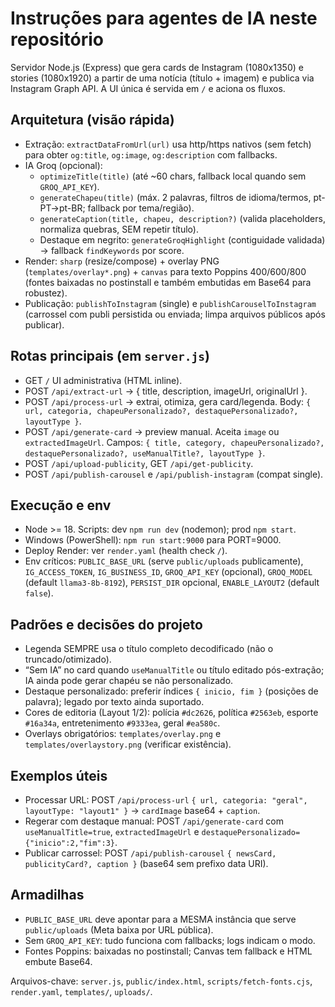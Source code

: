 # Instruções para agentes de IA neste repositório

Servidor Node.js (Express) que gera cards de Instagram (1080x1350) e stories (1080x1920) a partir de uma notícia (título + imagem) e publica via Instagram Graph API. A UI única é servida em `/` e aciona os fluxos.

## Arquitetura (visão rápida)
- Extração: `extractDataFromUrl(url)` usa http/https nativos (sem fetch) para obter `og:title`, `og:image`, `og:description` com fallbacks.
- IA Groq (opcional):
  - `optimizeTitle(title)` (até ~60 chars, fallback local quando sem `GROQ_API_KEY`).
  - `generateChapeu(title)` (máx. 2 palavras, filtros de idioma/termos, pt-PT→pt-BR; fallback por tema/região).
  - `generateCaption(title, chapeu, description?)` (valida placeholders, normaliza quebras, SEM repetir título).
  - Destaque em negrito: `generateGroqHighlight` (contiguidade validada) → fallback `findKeywords` por score.
- Render: `sharp` (resize/compose) + overlay PNG (`templates/overlay*.png`) + `canvas` para texto Poppins 400/600/800 (fontes baixadas no postinstall e também embutidas em Base64 para robustez).
- Publicação: `publishToInstagram` (single) e `publishCarouselToInstagram` (carrossel com publi persistida ou enviada; limpa arquivos públicos após publicar).

## Rotas principais (em `server.js`)
- GET `/` UI administrativa (HTML inline).
- POST `/api/extract-url` → { title, description, imageUrl, originalUrl }.
- POST `/api/process-url` → extrai, otimiza, gera card/legenda. Body: `{ url, categoria, chapeuPersonalizado?, destaquePersonalizado?, layoutType }`.
- POST `/api/generate-card` → preview manual. Aceita `image` ou `extractedImageUrl`. Campos: `{ title, category, chapeuPersonalizado?, destaquePersonalizado?, useManualTitle?, layoutType }`.
- POST `/api/upload-publicity`, GET `/api/get-publicity`.
- POST `/api/publish-carousel` e `/api/publish-instagram` (compat single).

## Execução e env
- Node >= 18. Scripts: dev `npm run dev` (nodemon); prod `npm start`.
- Windows (PowerShell): `npm run start:9000` para PORT=9000.
- Deploy Render: ver `render.yaml` (health check `/`).
- Env críticos: `PUBLIC_BASE_URL` (serve `public/uploads` publicamente), `IG_ACCESS_TOKEN`, `IG_BUSINESS_ID`, `GROQ_API_KEY` (opcional), `GROQ_MODEL` (default `llama3-8b-8192`), `PERSIST_DIR` opcional, `ENABLE_LAYOUT2` (default `false`).

## Padrões e decisões do projeto
- Legenda SEMPRE usa o título completo decodificado (não o truncado/otimizado).
- “Sem IA” no card quando `useManualTitle` ou título editado pós-extração; IA ainda pode gerar chapéu se não personalizado.
- Destaque personalizado: preferir índices `{ inicio, fim }` (posições de palavra); legado por texto ainda suportado.
- Cores de editoria (Layout 1/2): polícia `#dc2626`, política `#2563eb`, esporte `#16a34a`, entretenimento `#9333ea`, geral `#ea580c`.
- Overlays obrigatórios: `templates/overlay.png` e `templates/overlaystory.png` (verificar existência).

## Exemplos úteis
- Processar URL: POST `/api/process-url` `{ url, categoria: "geral", layoutType: "layout1" }` → `cardImage` base64 + `caption`.
- Regerar com destaque manual: POST `/api/generate-card` com `useManualTitle=true`, `extractedImageUrl` e `destaquePersonalizado={"inicio":2,"fim":3}`.
- Publicar carrossel: POST `/api/publish-carousel` `{ newsCard, publicityCard?, caption }` (base64 sem prefixo data URI).

## Armadilhas
- `PUBLIC_BASE_URL` deve apontar para a MESMA instância que serve `public/uploads` (Meta baixa por URL pública).
- Sem `GROQ_API_KEY`: tudo funciona com fallbacks; logs indicam o modo.
- Fontes Poppins: baixadas no postinstall; Canvas tem fallback e HTML embute Base64.

Arquivos-chave: `server.js`, `public/index.html`, `scripts/fetch-fonts.cjs`, `render.yaml`, `templates/`, `uploads/`.
